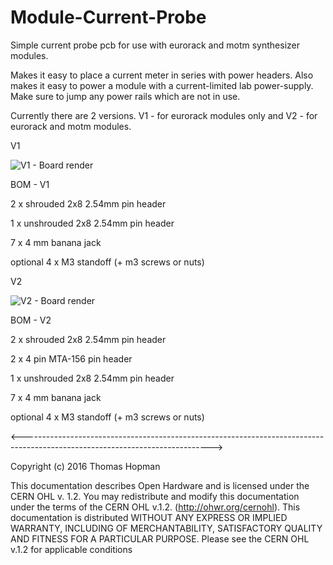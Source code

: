 # Module-Current-Probe
Simple current probe pcb for use with eurorack and motm synthesizer modules. 

Makes it easy to place a current meter in series with power headers. Also makes it easy to power a module with a current-limited lab power-supply. Make sure to jump any power rails which are not in use. 

Currently there are 2 versions. V1 - for eurorack modules only and V2 - for eurorack and motm modules.



V1

![V1 - Board render](https://cloud.githubusercontent.com/assets/1520517/16803033/3ddb616e-4904-11e6-85b3-0ae288bbe6a0.png)

BOM - V1 

2 x shrouded 2x8 2.54mm pin header

1 x unshrouded 2x8 2.54mm pin header

7 x 4 mm banana jack

optional 4 x M3 standoff (+ m3 screws or nuts)



V2

![V2 - Board render](https://cloud.githubusercontent.com/assets/1520517/16990897/0cf49cb4-4e9a-11e6-985c-c5ed1dc55f15.png)

BOM - V2 

2 x shrouded 2x8 2.54mm pin header

2 x 4 pin MTA-156 pin header

1 x unshrouded 2x8 2.54mm pin header

7 x 4 mm banana jack

optional 4 x M3 standoff (+ m3 screws or nuts)

<----------------------------------------------------------------------------------------------------------------------------->

Copyright (c) 2016 Thomas Hopman

This documentation describes Open Hardware and is licensed under the
CERN OHL v. 1.2.
You may redistribute and modify this documentation under the terms of the
CERN OHL v.1.2. (http://ohwr.org/cernohl). This documentation is distributed
WITHOUT ANY EXPRESS OR IMPLIED WARRANTY, INCLUDING OF
MERCHANTABILITY, SATISFACTORY QUALITY AND FITNESS FOR A
PARTICULAR PURPOSE. Please see the CERN OHL v.1.2 for applicable
conditions
